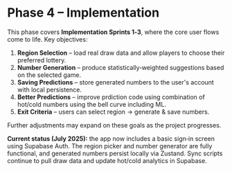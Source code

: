 # Phase 4 – Implementation

This phase covers **Implementation Sprints 1‑3**, where the core user flows come to life. Key objectives:

1. **Region Selection** – load real draw data and allow players to choose their preferred lottery.
2. **Number Generation** – produce statistically‑weighted suggestions based on the selected game.
3. **Saving Predictions** – store generated numbers to the user's account with local persistence.
4. **Better Predictions** – improve prdiction code using combination of hot/cold numbers using the bell curve including ML.
5. **Exit Criteria** – users can select region → generate & save numbers.

Further adjustments may expand on these goals as the project progresses.

**Current status (July 2025):** the app now includes a basic sign‑in screen using Supabase Auth. The region picker and number generator are fully functional, and generated numbers persist locally via Zustand. Sync scripts continue to pull draw data and update hot/cold analytics in Supabase.